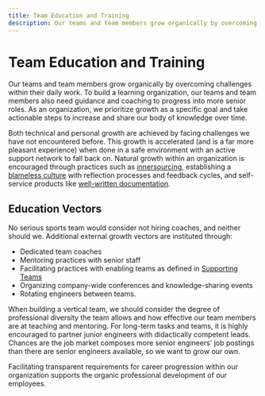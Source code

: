 ```yaml
---
title: Team Education and Training
description: Our teams and team members grow organically by overcoming challenges within their daily work. To build a learning organization, our teams and team members also need guidance and coaching to progress into more senior roles. As an organization, we prioritize growth as a specific goal and take actionable steps to increase and share our body of knowledge over time.
---
```


# Team Education and Training

Our teams and team members grow organically by overcoming challenges within their daily work. To build a learning organization, our teams and team members also need guidance and coaching to progress into more senior roles. As an organization, we prioritize growth as a specific goal and take actionable steps to increase and share our body of knowledge over time.

Both technical and personal growth are achieved by facing challenges we have not encountered before. This growth is accelerated (and is a far more pleasant experience) when done in a safe environment with an active support network to fall back on. Natural growth within an organization is encouraged through practices such as [innersourcing](./innersourcing.md), establishing a [blameless culture](../introduction/blameless-culture.md) with reflection processes and feedback cycles, and self-service products like [well-written documentation]().

## Education Vectors

No serious sports team would consider not hiring coaches, and neither should we. Additional external growth vectors are instituted through:

- Dedicated team coaches
- Mentoring practices with senior staff
- Facilitating practices with enabling teams as defined in [Supporting Teams](./internal-supporting-teams.md)
- Organizing company-wide conferences and knowledge-sharing events
- Rotating engineers between teams.

When building a vertical team, we should consider the degree of professional diversity the team allows and how effective our team members are at teaching and mentoring. For long-term tasks and teams, it is highly encouraged to partner junior engineers with didactically competent leads. Chances are the job market composes more senior engineers' job postings than there are senior engineers available, so we want to grow our own.

Facilitating transparent requirements for career progression within our organization supports the organic professional development of our employees.
